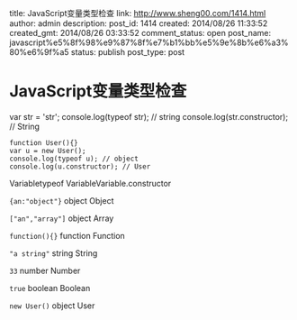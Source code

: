 title: JavaScript变量类型检查
link: http://www.sheng00.com/1414.html
author: admin
description: 
post_id: 1414
created: 2014/08/26 11:33:52
created_gmt: 2014/08/26 03:33:52
comment_status: open
post_name: javascript%e5%8f%98%e9%87%8f%e7%b1%bb%e5%9e%8b%e6%a3%80%e6%9f%a5
status: publish
post_type: post

# JavaScript变量类型检查

var str = 'str';
    console.log(typeof str); // string
    console.log(str.constructor); // String
    
    function User(){}
    var u = new User();
    console.log(typeof u); // object
    console.log(u.constructor); // User

Variabletypeof VariableVariable.constructor

`{an:"object"}`
object
Object

`["an","array"]`
object
Array

`function(){}`
function
Function

`"a string"`
string
String

`33`
number
Number

`true`
boolean
Boolean

`new User()`
object
User